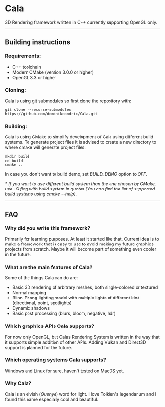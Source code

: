 # Cala
3D Rendering framework written in C++ currently supporting OpenGL only.

---

## Building instructions
### Requirements:
* C++ toolchain
* Modern CMake (version 3.0.0 or higher)
* OpenGL 3.3 or higher

### Cloning:
Cala is using git submodules so first clone the repository with:

```
git clone --recurse-submodules https://github.com/dominikcondric/Cala.git
```

### Building:
Cala is using CMake to simplify development of Cala using different build systems. To generate project files it is advised to create a new directory to where cmake will generate project files:
```
mkdir build
cd build
cmake ..
```

In case you don't want to build demo, set *BUILD_DEMO* option to *OFF*.

*\* If you want to use different build system than the one chosen by CMake, use -G flag with build system in quotes (You can find the list of supported build systems using cmake --help).*

---

## FAQ
### Why did you write this framework?
Primarily for learning purposes. At least it started like that. Current idea is to make a framework that is easy to use to avoid making my future graphics projects from scratch. Maybe it will become part of something even cooler in the future.

### What are the main features of Cala?
Some of the things Cala can do are:
* Basic 3D rendering of arbitrary meshes, both single-colored or textured
* Normal mapping
* Blinn-Phong lighting model with multiple lights of different kind (directional, point, spotlights)
* Dynamic shadows
* Basic post processing (blurs, bloom, negative, hdr)

### Which graphics APIs Cala supports?
For now only OpenGL, but Calas Rendering System is written in the way that it supports simple addition of other APIs. Adding Vulkan and Direct3D support is planned for the future.

### Which operating systems Cala supports?
Windows and Linux for sure, haven't tested on MacOS yet.

### Why Cala?
Cala is an elvish (*Quenya*) word for light. I love Tolkien's legendarium and I found this name especially cool and beautiful. 
